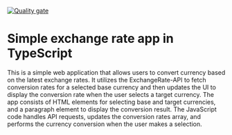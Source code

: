 [![Quality gate](https://sonarcloud.io/api/project_badges/quality_gate?project=MychelGarzon_exchangeRate_typeScript)](https://sonarcloud.io/summary/new_code?id=MychelGarzon_exchangeRate_typeScript)

# Simple exchange rate app in TypeScript

This is a simple web application that allows users to convert currency based on the latest exchange rates. It utilizes the ExchangeRate-API to fetch conversion rates for a selected base currency and then updates the UI to display the conversion rate when the user selects a target currency. The app consists of HTML elements for selecting base and target currencies, and a paragraph element to display the conversion result. The JavaScript code handles API requests, updates the conversion rates array, and performs the currency conversion when the user makes a selection.
